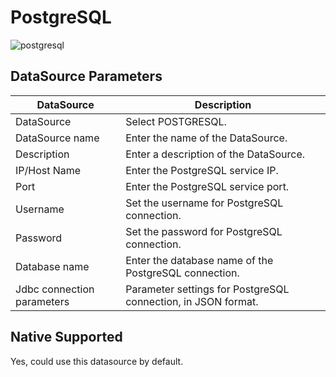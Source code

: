 # PostgreSQL

![postgresql](../../../../img/new_ui/dev/datasource/postgresql.png)

## DataSource Parameters

| **DataSource**             | **Description** |
|----------------------------| --- |
| DataSource                 | Select POSTGRESQL. |
| DataSource name            | Enter the name of the DataSource. |
| Description                | Enter a description of the DataSource. |
| IP/Host Name               | Enter the PostgreSQL service IP. |
| Port                       | Enter the PostgreSQL service port. |
| Username                   | Set the username for PostgreSQL connection. |
| Password                   | Set the password for PostgreSQL connection. |
| Database name              | Enter the database name of the PostgreSQL connection. |
| Jdbc connection parameters | Parameter settings for PostgreSQL connection, in JSON format. |

## Native Supported

Yes, could use this datasource by default. 
